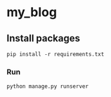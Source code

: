 # my_blog

## Install packages

```
pip install -r requirements.txt
```

### Run

```
python manage.py runserver
```
